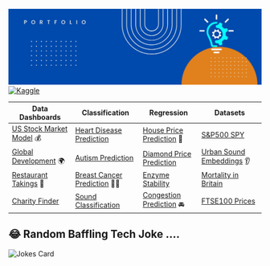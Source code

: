 ![alt text](https://github.com/get-heard/get-heard/blob/main/Banner.jpg?raw=true)
[![Kaggle](https://img.shields.io/badge/Kaggle_Notebooks-Master-orange)](https://www.kaggle.com/gkitchen)


| Data Dashboards | Classification | Regression | Datasets |  
| ------------- | ------------- | ------------- |   ------------- |  
| [US Stock Market Model](https://getheard.quarto.pub/spy) 💰| [Heart Disease Prediction](https://hearts.streamlit.app) | [House Price Prediction](https://www.kaggle.com/code/gkitchen/house-price-prediction) 🏡 | [S&P500 SPY](https://www.kaggle.com/datasets/gkitchen/s-and-p-500-spy)
| [Global Development](https://getheard.quarto.pub/gapminder) 🌍 | [Autism Prediction](https://www.kaggle.com/code/gkitchen/autism-prediction)|[Diamond Price Prediction](https://diamondz.streamlit.app) | [Urban Sound Embeddings](https://www.kaggle.com/datasets/gkitchen/urban-sound-mfcc) 👂
| [Restaurant Takings](https://getheard.quarto.pub/tips)  🥗| [Breast Cancer Prediction](https://www.kaggle.com/code/gkitchen/breast-cancer-prediction) 👩‍⚕️| [Enzyme Stability](https://www.kaggle.com/code/gkitchen/enzyme-stability-prediction)  | [Mortality in Britain]( https://www.kaggle.com/datasets/gkitchen/uk-deaths-by-year-of-age)
| [Charity Finder](https://charities.streamlit.app)  | [Sound Classification](https://sounds.streamlit.app) | [Congestion Prediction](https://www.kaggle.com/code/gkitchen/congestion-prediction) 🚘| [FTSE100 Prices](https://www.kaggle.com/datasets/gkitchen/ftse100)

## 😂 Random Baffling Tech Joke ....
![Jokes Card](https://readme-jokes.vercel.app/api)
